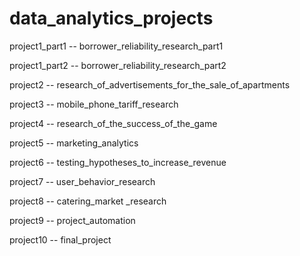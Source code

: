 # data_analytics_projects

project1_part1 -- borrower_reliability_research_part1

project1_part2 -- borrower_reliability_research_part2

project2 -- research_of_advertisements_for_the_sale_of_apartments

project3 -- mobile_phone_tariff_research

project4 -- research_of_the_success_of_the_game

project5 -- marketing_analytics

project6 -- testing_hypotheses_to_increase_revenue

project7 -- user_behavior_research

project8 -- catering_market _research

project9 -- project_automation

project10 -- final_project
